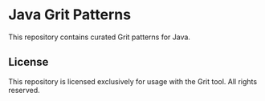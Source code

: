 # Java Grit Patterns

This repository contains curated Grit patterns for Java.

## License

This repository is licensed exclusively for usage with the Grit tool.
All rights reserved.
